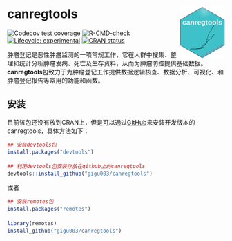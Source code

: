 
<!-- README.md is generated from README.Rmd. Please edit that file -->

# canregtools <img src="man/figures/logo.png" align="right" height="120" />

<!-- badges: start -->

[![Codecov test
coverage](https://codecov.io/gh/gigu003/canregtools/branch/main/graph/badge.svg)](https://app.codecov.io/gh/gigu003/canregtools?branch=main)
[![R-CMD-check](https://github.com/gigu003/canregtools/actions/workflows/R-CMD-check.yaml/badge.svg)](https://github.com/gigu003/canregtools/actions/workflows/R-CMD-check.yaml)
[![Lifecycle:
experimental](https://img.shields.io/badge/lifecycle-experimental-orange.svg)](https://lifecycle.r-lib.org/articles/stages.html#experimental)
[![CRAN
status](https://www.r-pkg.org/badges/version/canregtools)](https://CRAN.R-project.org/package=canregtools)
<!-- badges: end -->

肿瘤登记是恶性肿瘤监测的一项常规工作，它在人群中搜集、整理和统计分析肿瘤发病、死亡及生存资料，从而为肿瘤防控提供基础数据。**canregtools**包致力于为肿瘤登记工作提供数据逻辑核查、数据分析、可视化、和肿瘤登记报告等常用的功能和函数。

## 安装

目前该包还没有放到CRAN上，但是可以通过[GitHub](https://github.com/)来安装开发版本的canregtools，具体方法如下：

``` r
## 安装devtools包
install.packages("devtools")

## 利用devtools包安装存放在github上的canregtools
devtools::install_github("gigu003/canregtools")
```

或者

``` r
## 安装remotes包
install.packages("remotes")

library(remotes)
install_github("gigu003/canregtools")
```
